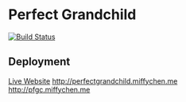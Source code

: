 # Perfect Grandchild


[![Build Status](https://dev.azure.com/miffychen/miffychen/_apis/build/status/miffycs.perfectgrandchild?branchName=master)](https://dev.azure.com/miffychen/miffychen/_build/latest?definitionId=3&branchName=master)


## Deployment

[Live Website](http://perfectgrandchild.miffychen.me)
http://perfectgrandchild.miffychen.me
http://pfgc.miffychen.me